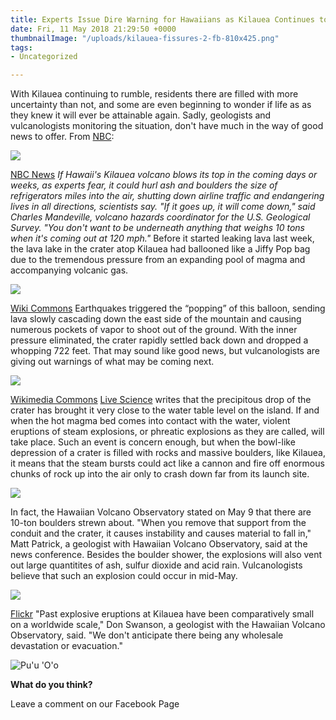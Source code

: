 ```yaml
---
title: Experts Issue Dire Warning for Hawaiians as Kilauea Continues to Rumble
date: Fri, 11 May 2018 21:29:50 +0000
thumbnailImage: "/uploads/kilauea-fissures-2-fb-810x425.png"
tags:
- Uncategorized

---
```

With Kilauea continuing to rumble, residents there are filled with more uncertainty than not, and some are even beginning to wonder if life as as they knew it will ever be attainable again. Sadly, geologists and vulcanologists monitoring the situation, don't have much in the way of good news to offer. From [NBC](https://www.nbcnews.com/news/us-news/hawaii-s-kilauea-volcano-could-spew-boulders-size-refrigerators-miles-n873316): 

![](http://newsattorneys.staging.wpengine.com/wp-content/uploads/2018/05/kilauea-lava-fissures.jpg) 

[NBC News](https://www.nbcnews.com/news/us-news/hawaii-s-kilauea-volcano-could-spew-boulders-size-refrigerators-miles-n873316) _If Hawaii's Kilauea volcano blows its top in the coming days or weeks, as experts fear, it could hurl ash and boulders the size of refrigerators miles into the air, shutting down airline traffic and endangering lives in all directions, scientists say. "If it goes up, it will come down," said Charles Mandeville, volcano hazards coordinator for the U.S. Geological Survey. "You don't want to be underneath anything that weighs 10 tons when it's coming out at 120 mph."_ Before it started leaking lava last week, the lava lake in the crater atop Kilauea had ballooned like a Jiffy Pop bag due to the tremendous pressure from an expanding pool of magma and accompanying volcanic gas. 

![](http://newsattorneys.staging.wpengine.com/wp-content/uploads/2018/05/Kilauea_Lava_Lake_12792432484-1024x768.jpg) 

[Wiki Commons](https://commons.wikimedia.org/wiki/File:Kilauea_Lava_Lake_(12792432484).jpg) Earthquakes triggered the “popping” of this balloon, sending lava slowly cascading down the east side of the mountain and causing numerous pockets of vapor to shoot out of the ground. With the inner pressure eliminated, the crater rapidly settled back down and dropped a whopping 722 feet. That may sound like good news, but vulcanologists are giving out warnings of what may be coming next. 

![](http://newsattorneys.staging.wpengine.com/wp-content/uploads/2018/05/kilauea-crater-1024x768.jpg) 

[Wikimedia Commons](https://commons.wikimedia.org/wiki/File:Halema%CA%BBuma%CA%BBu_crater2.jpg) [Live Science](https://www.livescience.com/62528-hawaii-kilauea-ballistic-rocks.html) writes that the precipitous drop of the crater has brought it very close to the water table level on the island. If and when the hot magma bed comes into contact with the water, violent eruptions of steam explosions, or phreatic explosions as they are called, will take place. Such an event is concern enough, but when the bowl-like depression of a crater is filled with rocks and massive boulders, like Kilauea, it means that the steam bursts could act like a cannon and fire off enormous chunks of rock up into the air only to crash down far from its launch site. 

![](http://newsattorneys.staging.wpengine.com/wp-content/uploads/2018/05/kilauea-lava-fb-1-1024x538.png) 

In fact, the Hawaiian Volcano Observatory stated on May 9 that there are 10-ton boulders strewn about. "When you remove that support from the conduit and the crater, it causes instability and causes material to fall in," Matt Patrick, a geologist with Hawaiian Volcano Observatory, said at the news conference. Besides the boulder shower, the explosions will also vent out large quantitites of ash, sulfur dioxide and acid rain. Vulcanologists believe that such an explosion could occur in mid-May. 

![](http://newsattorneys.staging.wpengine.com/wp-content/uploads/2018/05/kilauea-night-1024x683.jpg) 

[Flickr](https://www.flickr.com/photos/bigislandhawaiianvacation/5855473605) "Past explosive eruptions at Kilauea have been comparatively small on a worldwide scale," Don Swanson, a geologist with the Hawaiian Volcano Observatory, said. "We don't anticipate there being any wholesale devastation or evacuation." 

![Pu'u 'O'o](https://images.duckduckgo.com/iu/?u=http%3A%2F%2Fde.academic.ru%2Fpictures%2Fdewiki%2F112%2Fpuu_oo_-_crater_lava_pond_1990.jpg&f=1)

**What do you think?**

Leave a comment on our Facebook Page